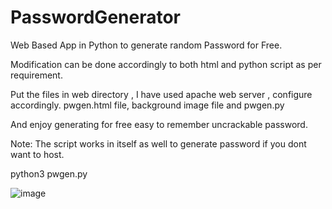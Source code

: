 # PasswordGenerator
Web Based App in Python to generate random Password for Free.

Modification can be done accordingly to both html and python script as per requirement.

Put the files in web directory , I have used apache web server , configure accordingly.
pwgen.html file, background image file and pwgen.py 

And enjoy generating for free easy to remember uncrackable password.

Note: The script works in itself as well to generate password if you dont want to host.

python3 pwgen.py

![image](https://github.com/workabhiwin09/PasswordGenerator/assets/31949319/e23199a0-6cfa-4c24-a550-e1498913c6f6)

